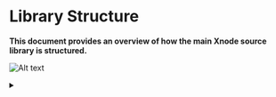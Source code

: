 # Library Structure
**This document provides an overview of how the main Xnode source library is structured.**

![Alt text](https://g.gravizo.com/source/diagram_1?https%3A%2F%2Fraw.githubusercontent.com%2Fnikhilxb%2Fxnode%2Finteractive-python-shell%2Fxnode%2Flib%2FLIBRARY-STRUCTURE.md)
<details> 
<summary></summary>
diagram_1
  digraph G {
    size ="4,4";
    main [shape=box];
    main -> parse [weight=8];
    parse -> execute;
    main -> init [style=dotted];
    main -> cleanup;
    execute -> { make_string; printf};
    init -> make_string;
    edge [color=red];
    main -> printf [style=bold,label="100 times"];
    make_string [label="make a string"];
    node [shape=box,style=filled,color=".7 .3 1.0"];
    execute -> compare;
  }
diagram_1
</details>